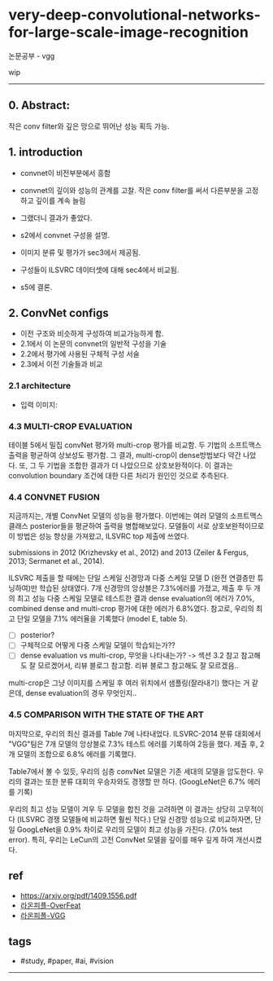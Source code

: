 # very-deep-convolutional-networks-for-large-scale-image-recognition

논문공부 - vgg

wip

--------------------------

## 0. Abstract:

작은 conv filter와 깊은 망으로 뛰어난 성능 획득 가능.

## 1. introduction

- convnet이 비전부분에서 흥함
- convnet의 깊이와 성능의 관계를 고찰. 작은 conv filter를 써서 다른부분을 고정하고 깊이를 계속 늘림
- 그랬더니 결과가 좋았다.

- s2에서 convnet 구성을 설명.
- 이미지 분류 및 평가가 sec3에서 제공됨.
- 구성들이 ILSVRC 데이터셋에 대해 sec4에서 비교됨.
- s5에 결론.

## 2. ConvNet configs

- 이전 구조와 비슷하게 구성하여 비교가능하게 함.
- 2.1에서 이 논문의 convnet의 일반적 구성을 기술
- 2.2에서 평가에 사용된 구체적 구성 서술
- 2.3에서 이전 기술들과 비교

### 2.1 architecture

- 입력 이미지: 

### 4.3 MULTI-CROP EVALUATION

테이블 5에서 밀집 convNet 평가와 multi-crop 평가를 비교함. 두 기법의 소프트맥스 출력을 평균하여 상보성도 평가함.
그 결과, multi-crop이 dense방법보다 약간 나았다. 또, 그 두 기법을 조합한 결과가 더 나았으므로 상호보완적이다.
이 결과는 convolution boundary 조건에 대한 다른 처리가 원인인 것으로 추측된다.


### 4.4 CONVNET FUSION

지금까지는, 개별 ConvNet 모델의 성능을 평가했다. 이번에는 여러 모델의 소프트맥스 클래스 posterior들을 평균하여 출력을 병합해보았다.
모델들이 서로 상호보완적이므로 이 방법은 성능 향상을 가져왔고, ILSVRC top 제출에 쓰였다.

submissions in 2012 (Krizhevsky et al., 2012) and 2013 (Zeiler & Fergus, 2013; Sermanet et al.,
2014).

ILSVRC 제출을 할 때에는 단일 스케일 신경망과 다중 스케일 모델 D (완전 연결층만 튜닝하여)만 학습된 상태였다. 7개 신경망의 앙상블은 7.3%에러를 가졌고, 제출 후 두 개의 최고 성능 다중 스케일 모델로 테스트한 결과 dense evaluation의 에러가 7.0%, combined dense and multi-crop 평가에 대한 에러가 6.8%였다. 참고로, 우리의 최고 단일 모델을 7.1% 에러율을 기록했다 (model E, table 5).

- [ ] posterior?
- [ ] 구체적으로 어떻게 다중 스케일 모델이 학습되는가??
- [ ] dense evaluation vs multi-crop, 무엇을 나타내는가? -> 섹션 3.2 참고
참고해도 잘 모르겠어서, 리뷰 블로그 참고함. 리뷰 블로그 참고해도 잘 모르겠음..

multi-crop은 그냥 이미지를 스케일 후 여러 위치에서 샘플링(잘라내기) 했다는 거 같은데, dense evaluation의 경우 무엇인지..

### 4.5 COMPARISON WITH THE STATE OF THE ART

마지막으로, 우리의 최신 결과를 Table 7에 나타내었다. ILSVRC-2014 분류 대회에서 "VGG"팀은 7개 모델의 앙상블로 7.3% 테스트 에러를 기록하여 2등을 했다. 제출 후,
2개 모델의 조합으로 6.8% 에러를 기록했다.

Table7에서 볼 수 있듯, 우리의 심층 convNet 모델은 기존 세대의 모델을 압도한다.
우리의 결과는 또한 분류 대회의 우승자와도 경쟁할 만 하다. (GoogLeNet은 6.7% 에러를 기록)

우리의 최고 성능 모델이 겨우 두 모델을 합친 것을 고려하면 이 결과는 상당히 고무적이다 (ILSVRC 경쟁 모델들에 비교하면 훨씬 적다.)
단일 신경망 성능으로 비교하자면, 단일 GoogLeNet을 0.9% 차이로 우리의 모델이 최고 성능을 가진다. (7.0% test error).
특히, 우리는 LeCun의 고전 ConvNet 모델을 깊이를 매우 깊게 하여 개선시켰다.


## ref
- https://arxiv.org/pdf/1409.1556.pdf
- [라온피플-OverFeat](https://blog.naver.com/PostView.nhn?blogId=laonple&logNo=220752877630&parentCategoryNo=&categoryNo=22&viewDate=&isShowPopularPosts=false&from=postView)
- [라온피플-VGG](https://m.blog.naver.com/PostView.nhn?blogId=laonple&logNo=220749876381&proxyReferer=https:%2F%2Fwww.google.com%2F)

## tags
- \#study, \#paper, \#ai, \#vision

--------------------------

